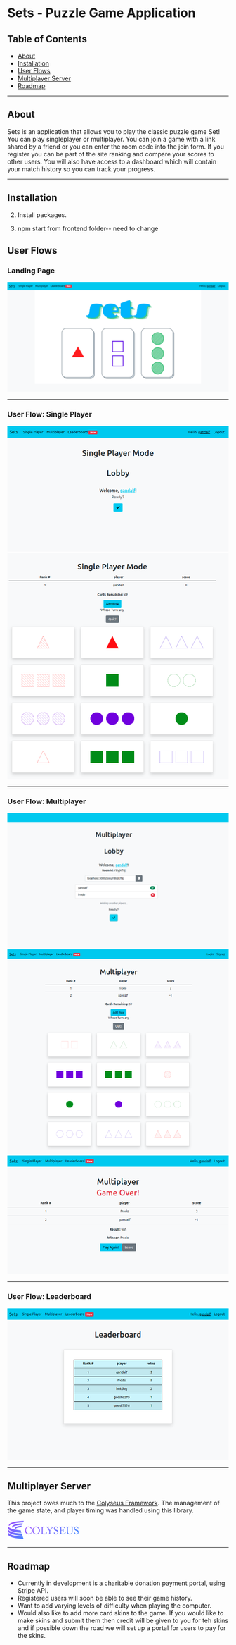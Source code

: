# Sets - Puzzle Game Application

## Table of Contents

* [About](https://github.com/erikamanning/sets#about)
* [Installation](https://github.com/erikamanning/sets#installation)
* [User Flows](https://github.com/erikamanning/sets#user-flows)
* [Multiplayer Server](https://github.com/erikamanning/sets#api)
* [Roadmap](https://github.com/erikamanning/sets#roadmap)

---

## About

Sets is an application that allows you to play the classic puzzle game Set! You can play singleplayer or multiplayer. You can join a game with a link shared by a friend or you can enter the room code into the join form. If you register you can be part of the site ranking and compare your scores to other users. You will also have access to a dashboard which will contain your match history so you can track your progress.

---

## Installation


2. Install packages.

3. npm start from frontend folder-- need to change


## User Flows

### Landing Page
![Landing Page](/readme_images/landing_page.png)

---

### User Flow: Single Player
![Singleplayer Lobby](/readme_images/singleplayer_lobby.png)
![Singleplayer Gameplay](/readme_images/singleplayer_gameplay.png)

---

### User Flow: Multiplayer 
![Multiplayer Lobby](/readme_images/multiplayer_lobby.png)
![Multiplayer Lobby](/readme_images/multiplayer_gameplay.png)
![Multiplayer Result](/readme_images/multiplayer_result.png)

---

### User Flow: Leaderboard
![Leaderboard](/readme_images/leaderboard.png)

---

## Multiplayer Server
This project owes much to the [Colyseus Framework](https://colyseus.io). The management of the game state, and player timing was handled using this library.

![Colyseus Logo](readme_images/colyseus_logo.webp)

---

## Roadmap
* Currently in development is a charitable donation payment portal, using Stripe API. 
* Registered users will soon be able to see their game history.
* Want to add varying levels of difficulty when playing the computer.
* Would also like to add more card skins to the game. If you would like to make skins and submit them then credit will be given to you for teh skins and if possible down the road we will set up a portal for users to pay for the skins.